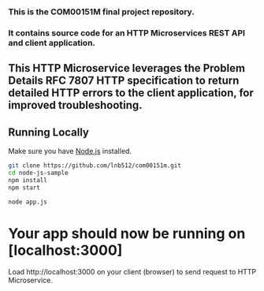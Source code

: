 ### This is the COM00151M final project repository.
### It contains source code for an HTTP Microservices REST API and client application.

## This HTTP Microservice leverages the Problem Details RFC 7807 HTTP specification to return detailed HTTP errors to the client application, for improved troubleshooting. 

 
## Running Locally

Make sure you have [Node.js](http://nodejs.org/) installed.

```sh
git clone https://github.com/lnb512/com00151m.git 
cd node-js-sample
npm install
npm start

node app.js
```

# Your app should now be running on [localhost:3000]
Load http://localhost:3000 on your client (browser) to send request to HTTP Microservice.
